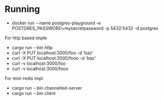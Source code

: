 # Running

* docker run --name postgres-playground -e POSTGRES_PASSWORD=mysecretpassword -p 5432:5432 -d postgres

For http based imple
* cargo run --bin http 
* curl -X PUT localhost:3000/foo -d 'baz'
* curl -X PUT localhost:3000/fooo -d 'baz'
* curl -v localhost:3000/foo
* curl -v localhost:3000/fooo

For mini-redis impl
* cargo run --bin channelled-server
* cargo run --bin client

